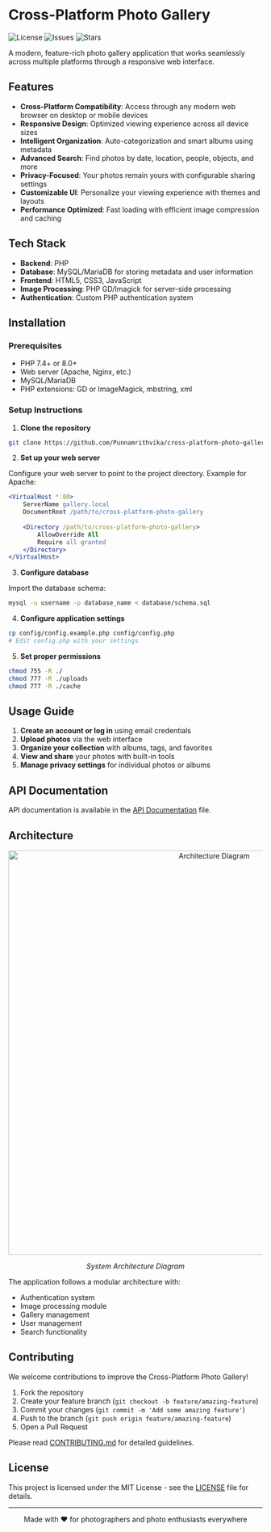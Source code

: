 # Cross-Platform Photo Gallery

![License](https://img.shields.io/github/license/Punnamrithvika/cross-platform-photo-gallery)
![Issues](https://img.shields.io/github/issues/Punnamrithvika/cross-platform-photo-gallery)
![Stars](https://img.shields.io/github/stars/Punnamrithvika/cross-platform-photo-gallery)

A modern, feature-rich photo gallery application that works seamlessly across multiple platforms through a responsive web interface.

## Features

- **Cross-Platform Compatibility**: Access through any modern web browser on desktop or mobile devices
- **Responsive Design**: Optimized viewing experience across all device sizes
- **Intelligent Organization**: Auto-categorization and smart albums using metadata
- **Advanced Search**: Find photos by date, location, people, objects, and more
- **Privacy-Focused**: Your photos remain yours with configurable sharing settings
- **Customizable UI**: Personalize your viewing experience with themes and layouts
- **Performance Optimized**: Fast loading with efficient image compression and caching

## Tech Stack

- **Backend**: PHP
- **Database**: MySQL/MariaDB for storing metadata and user information
- **Frontend**: HTML5, CSS3, JavaScript
- **Image Processing**: PHP GD/Imagick for server-side processing
- **Authentication**: Custom PHP authentication system

## Installation

### Prerequisites

- PHP 7.4+ or 8.0+
- Web server (Apache, Nginx, etc.)
- MySQL/MariaDB
- PHP extensions: GD or ImageMagick, mbstring, xml

### Setup Instructions

1. **Clone the repository**

```bash
git clone https://github.com/Punnamrithvika/cross-platform-photo-gallery.git
```

2. **Set up your web server**

Configure your web server to point to the project directory. Example for Apache:

```apache
<VirtualHost *:80>
    ServerName gallery.local
    DocumentRoot /path/to/cross-platform-photo-gallery
    
    <Directory /path/to/cross-platform-photo-gallery>
        AllowOverride All
        Require all granted
    </Directory>
</VirtualHost>
```

3. **Configure database**

Import the database schema:

```bash
mysql -u username -p database_name < database/schema.sql
```

4. **Configure application settings**

```bash
cp config/config.example.php config/config.php
# Edit config.php with your settings
```

5. **Set proper permissions**

```bash
chmod 755 -R ./
chmod 777 -R ./uploads
chmod 777 -R ./cache
```

## Usage Guide

1. **Create an account or log in** using email credentials
2. **Upload photos** via the web interface
3. **Organize your collection** with albums, tags, and favorites
4. **View and share** your photos with built-in tools
5. **Manage privacy settings** for individual photos or albums

## API Documentation

API documentation is available in the [API Documentation](docs/API.md) file.

## Architecture

<div align="center">
  <img src="docs/assets/architecture-diagram.png" alt="Architecture Diagram" width="800"/>
  <p><em>System Architecture Diagram</em></p>
</div>

The application follows a modular architecture with:
- Authentication system
- Image processing module
- Gallery management
- User management
- Search functionality

## Contributing

We welcome contributions to improve the Cross-Platform Photo Gallery!

1. Fork the repository
2. Create your feature branch (`git checkout -b feature/amazing-feature`)
3. Commit your changes (`git commit -m 'Add some amazing feature'`)
4. Push to the branch (`git push origin feature/amazing-feature`)
5. Open a Pull Request

Please read [CONTRIBUTING.md](CONTRIBUTING.md) for detailed guidelines.

## License

This project is licensed under the MIT License - see the [LICENSE](LICENSE) file for details.

---

<div align="center">
  <p>Made with ❤️ for photographers and photo enthusiasts everywhere</p>
</div>
